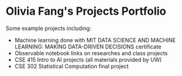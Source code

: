 # Olivia Fang's Projects Portfolio
Some example projects including:
- Machine learning done with MIT DATA SCIENCE AND MACHINE LEARNING: MAKING DATA-DRIVEN DECISIONS certificate
- Observable notebook links on researches and class projects
- CSE 415 Intro to AI projects (all materials provided by UW)
- CSE 302 Statistical Computation final project
